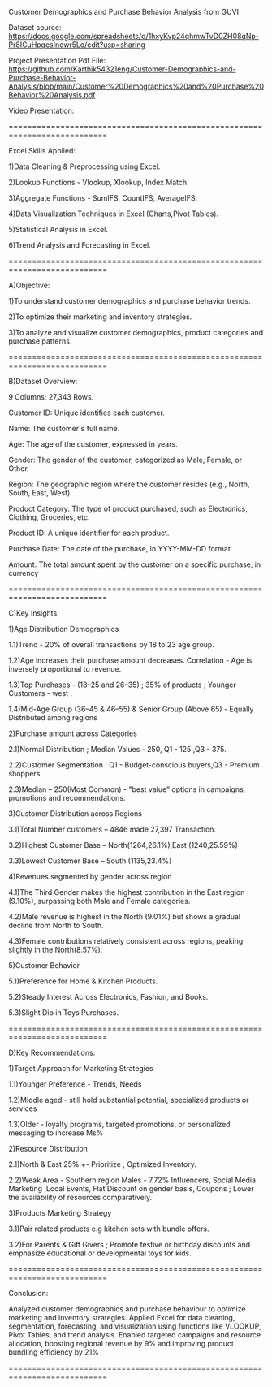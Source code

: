 Customer Demographics and Purchase Behavior Analysis from GUVI

Dataset source: https://docs.google.com/spreadsheets/d/1hxyKvp24qhmwTvD0ZH08qNp-Pr8ICuHpqesInowr5Lo/edit?usp=sharing

Project Presentation Pdf File: https://github.com/Karthik54321eng/Customer-Demographics-and-Purchase-Behavior-Analysis/blob/main/Customer%20Demographics%20and%20Purchase%20Behavior%20Analysis.pdf

Video Presentation:

===========================================================================

Excel Skills Applied:

1)Data Cleaning & Preprocessing using Excel.

2)Lookup Functions - Vlookup, Xlookup, Index Match.

3)Aggregate Functions - SumIFS, CountIFS, AverageIFS.

4)Data Visualization Techniques in Excel (Charts,Pivot Tables).

5)Statistical Analysis in Excel.

6)Trend Analysis and Forecasting in Excel.

===========================================================================

A)Objective:

1)To understand customer demographics and purchase behavior trends.

2)To optimize their marketing and inventory strategies.

3)To analyze and visualize customer demographics, product categories and purchase patterns.

===========================================================================

B)Dataset Overview:

9 Columns; 27,343 Rows.

Customer ID: Unique identifies  each customer.

Name: The customer's full name.

Age: The age of the customer, expressed in years.

Gender: The gender of the customer, categorized as Male, Female, or Other.

Region: The geographic region where the customer resides (e.g., North, South, East, West).

Product Category: The type of product purchased, such as Electronics, Clothing, Groceries, etc.

Product ID: A unique identifier for each product.

Purchase Date: The date of the purchase, in YYYY-MM-DD format.

Amount: The total amount spent by the customer on a specific purchase, in currency

===========================================================================

C)Key Insights:

1)Age Distribution Demographics

1.1)Trend - 20% of overall transactions by  18 to 23 age group.

1.2)Age increases their purchase amount decreases. Correlation - Age is inversely proportional to revenue.

1.3)Top Purchases - (18–25 and 26–35) ; 35% of products ; Younger Customers - west .

1.4)Mid-Age  Group (36–45 & 46–55) & Senior Group (Above 65) - Equally Distributed among regions

2)Purchase amount across Categories

2.1)Normal Distribution ; Median Values  - 250, Q1 - 125 ,Q3 - 375.

2.2)Customer Segmentation : Q1 -  Budget-conscious buyers,Q3 - Premium shoppers.

2.3)Median – 250(Most Common) - "best value" options in  campaigns; promotions and  recommendations.

3)Customer Distribution across Regions 

3.1)Total Number customers – 4846 made 27,397 Transaction.

3.2)Highest Customer Base – North(1264,26.1%),East (1240,25.59%)

3.3)Lowest Customer Base – South (1135,23.4%)

4)Revenues segmented by gender across region

4.1)The Third Gender makes the highest contribution in the East region (9.10%), surpassing both Male and Female categories.

4.2)Male revenue is highest in the North (9.01%) but shows a gradual decline from North to South. 

4.3)Female contributions relatively consistent across regions, peaking slightly in the North(8.57%).

5)Customer Behavior

5.1)Preference for Home & Kitchen Products.

5.2)Steady Interest Across Electronics, Fashion, and Books.

5.3)Slight Dip in Toys Purchases.

===========================================================================

D)Key Recommendations:

1)Target Approach for Marketing Strategies 

1.1)Younger Preference - Trends, Needs

1.2)Middle aged -  still hold substantial potential, specialized products or services 

1.3)Older - loyalty programs, targeted promotions, or personalized messaging to increase Ms%

2)Resource Distribution 

2.1)North & East 25% +- Prioritize ; Optimized Inventory.

2.2)Weak Area - Southern region Males - 7.72% Influencers, Social Media Marketing ,Local Events, Flat Discount on gender basis, Coupons ; Lower the availability of resources comparatively.

3)Products Marketing Strategy

3.1)Pair related products e.g kitchen sets with bundle offers.

3.2)For Parents & Gift Givers ; Promote festive or birthday discounts and emphasize educational or developmental toys for kids.

===========================================================================

Conclusion:

Analyzed customer demographics and purchase behaviour to optimize marketing and inventory strategies. 
Applied Excel for data cleaning, segmentation, forecasting, and visualization using functions like VLOOKUP, Pivot Tables, and trend analysis. 
Enabled targeted campaigns and resource allocation, boosting regional revenue by 9% and improving product bundling efficiency by 21%

===========================================================================

